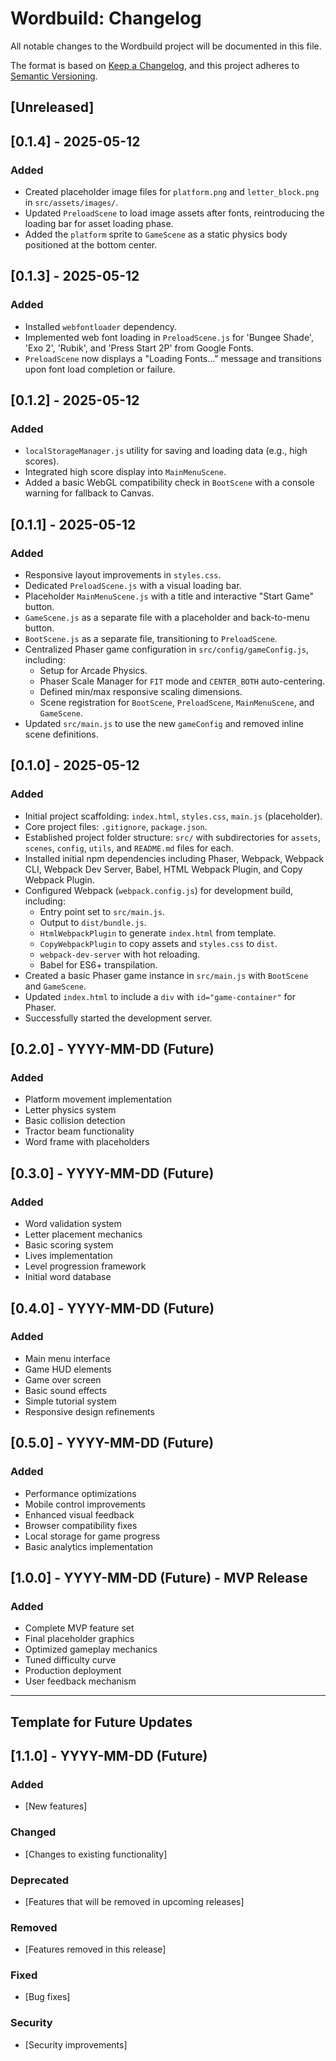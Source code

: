 # Wordbuild: Changelog

All notable changes to the Wordbuild project will be documented in this file.

The format is based on [Keep a Changelog](https://keepachangelog.com/en/1.0.0/),
and this project adheres to [Semantic Versioning](https://semver.org/spec/v2.0.0.html).

## [Unreleased]

## [0.1.4] - 2025-05-12
### Added
- Created placeholder image files for `platform.png` and `letter_block.png` in `src/assets/images/`.
- Updated `PreloadScene` to load image assets after fonts, reintroducing the loading bar for asset loading phase.
- Added the `platform` sprite to `GameScene` as a static physics body positioned at the bottom center.

## [0.1.3] - 2025-05-12
### Added
- Installed `webfontloader` dependency.
- Implemented web font loading in `PreloadScene.js` for 'Bungee Shade', 'Exo 2', 'Rubik', and 'Press Start 2P' from Google Fonts.
- `PreloadScene` now displays a "Loading Fonts..." message and transitions upon font load completion or failure.

## [0.1.2] - 2025-05-12
### Added
- `localStorageManager.js` utility for saving and loading data (e.g., high scores).
- Integrated high score display into `MainMenuScene`.
- Added a basic WebGL compatibility check in `BootScene` with a console warning for fallback to Canvas.

## [0.1.1] - 2025-05-12
### Added
- Responsive layout improvements in `styles.css`.
- Dedicated `PreloadScene.js` with a visual loading bar.
- Placeholder `MainMenuScene.js` with a title and interactive "Start Game" button.
- `GameScene.js` as a separate file with a placeholder and back-to-menu button.
- `BootScene.js` as a separate file, transitioning to `PreloadScene`.
- Centralized Phaser game configuration in `src/config/gameConfig.js`, including:
  - Setup for Arcade Physics.
  - Phaser Scale Manager for `FIT` mode and `CENTER_BOTH` auto-centering.
  - Defined min/max responsive scaling dimensions.
  - Scene registration for `BootScene`, `PreloadScene`, `MainMenuScene`, and `GameScene`.
- Updated `src/main.js` to use the new `gameConfig` and removed inline scene definitions.

## [0.1.0] - 2025-05-12
### Added
- Initial project scaffolding: `index.html`, `styles.css`, `main.js` (placeholder).
- Core project files: `.gitignore`, `package.json`.
- Established project folder structure: `src/` with subdirectories for `assets`, `scenes`, `config`, `utils`, and `README.md` files for each.
- Installed initial npm dependencies including Phaser, Webpack, Webpack CLI, Webpack Dev Server, Babel, HTML Webpack Plugin, and Copy Webpack Plugin.
- Configured Webpack (`webpack.config.js`) for development build, including:
  - Entry point set to `src/main.js`.
  - Output to `dist/bundle.js`.
  - `HtmlWebpackPlugin` to generate `index.html` from template.
  - `CopyWebpackPlugin` to copy assets and `styles.css` to `dist`.
  - `webpack-dev-server` with hot reloading.
  - Babel for ES6+ transpilation.
- Created a basic Phaser game instance in `src/main.js` with `BootScene` and `GameScene`.
- Updated `index.html` to include a `div` with `id="game-container"` for Phaser.
- Successfully started the development server.

## [0.2.0] - YYYY-MM-DD (Future)
### Added
- Platform movement implementation
- Letter physics system
- Basic collision detection
- Tractor beam functionality
- Word frame with placeholders

## [0.3.0] - YYYY-MM-DD (Future)
### Added
- Word validation system
- Letter placement mechanics
- Basic scoring system
- Lives implementation
- Level progression framework
- Initial word database

## [0.4.0] - YYYY-MM-DD (Future)
### Added
- Main menu interface
- Game HUD elements
- Game over screen
- Basic sound effects
- Simple tutorial system
- Responsive design refinements

## [0.5.0] - YYYY-MM-DD (Future)
### Added
- Performance optimizations
- Mobile control improvements
- Enhanced visual feedback
- Browser compatibility fixes
- Local storage for game progress
- Basic analytics implementation

## [1.0.0] - YYYY-MM-DD (Future) - MVP Release
### Added
- Complete MVP feature set
- Final placeholder graphics
- Optimized gameplay mechanics
- Tuned difficulty curve
- Production deployment
- User feedback mechanism

---

## Template for Future Updates

## [1.1.0] - YYYY-MM-DD (Future)
### Added
- [New features]

### Changed
- [Changes to existing functionality]

### Deprecated
- [Features that will be removed in upcoming releases]

### Removed
- [Features removed in this release]

### Fixed
- [Bug fixes]

### Security
- [Security improvements]

